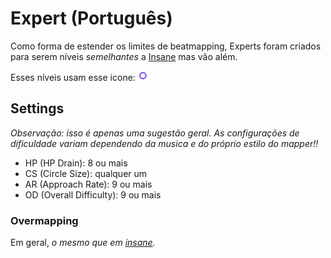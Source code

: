Expert (Português)
=====================

Como forma de estender os limites de beatmapping, Experts foram criados para serem níveis *semelhantes* a [Insane](/wiki/Difficulties/osu!/Insane) mas vão além.

Esses níveis usam esse icone: ![Expert icon](/wiki/shared/diff/expert-s.png "Expert icon")

Settings
--------

*Observação: isso é apenas uma sugestão geral. As configurações de dificuldade variam dependendo da musica e do próprio estilo do mapper!!*

-   HP (HP Drain): 8 ou mais
-   CS (Circle Size): qualquer um
-   AR (Approach Rate): 9 ou mais
-   OD (Overall Difficulty): 9 ou mais

### Overmapping

Em geral, *o mesmo que em [insane](/wiki/Difficulties/osu!/Insane).*

